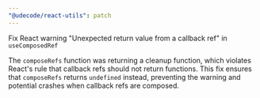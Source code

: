 ```yaml
---
"@udecode/react-utils": patch
---
```


Fix React warning "Unexpected return value from a callback ref" in `useComposedRef`

The `composeRefs` function was returning a cleanup function, which violates React's rule that callback refs should not return functions. This fix ensures that `composeRefs` returns `undefined` instead, preventing the warning and potential crashes when callback refs are composed.
